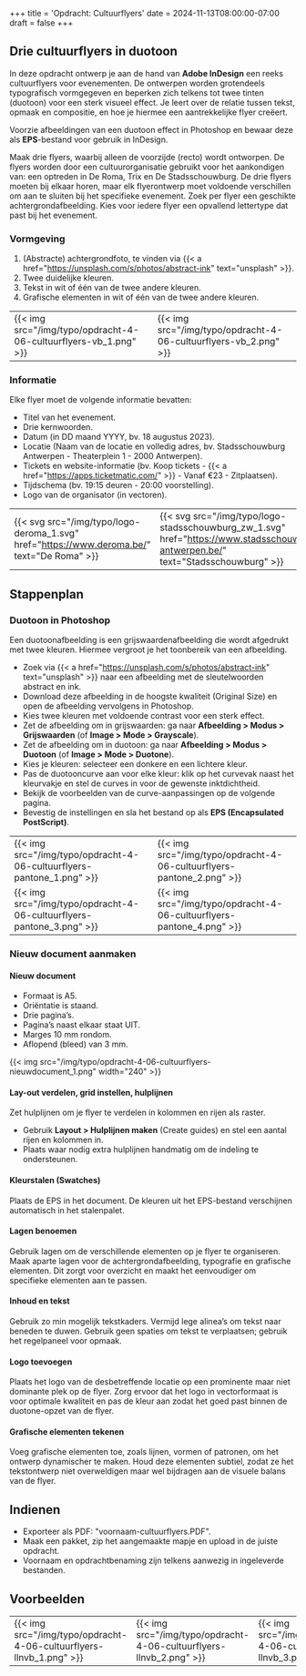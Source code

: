 +++
title = 'Opdracht: Cultuurflyers'
date = 2024-11-13T08:00:00-07:00
draft = false
+++

## Drie cultuurflyers in duotoon

In deze opdracht ontwerp je aan de hand van **Adobe InDesign** een reeks cultuurflyers voor evenementen. De ontwerpen worden grotendeels typografisch vormgegeven en beperken zich telkens tot twee tinten (duotoon) voor een sterk visueel effect. Je leert over de relatie tussen tekst, opmaak en compositie, en hoe je hiermee een aantrekkelijke flyer creëert.

Voorzie afbeeldingen van een duotoon effect in Photoshop en bewaar deze als **EPS**-bestand voor gebruik in InDesign.

Maak drie flyers, waarbij alleen de voorzijde (recto) wordt ontworpen. De flyers worden door een cultuurorganisatie gebruikt voor het aankondigen van: een optreden in De Roma, Trix en De Stadsschouwburg. De drie flyers moeten bij elkaar horen, maar elk flyerontwerp moet voldoende verschillen om aan te sluiten bij het specifieke evenement. Zoek per flyer een geschikte achtergrondafbeelding. Kies voor iedere flyer een opvallend lettertype dat past bij het evenement.

### Vormgeving

1. (Abstracte) achtergrondfoto, te vinden via {{< a href="https://unsplash.com/s/photos/abstract-ink" text="unsplash" >}}.
2. Twee duidelijke kleuren.
3. Tekst in wit of één van de twee andere kleuren.
4. Grafische elementen in wit of één van de twee andere kleuren.

| | |
|-|-|
|{{< img src="/img/typo/opdracht-4-06-cultuurflyers-vb_1.png" >}}|{{< img src="/img/typo/opdracht-4-06-cultuurflyers-vb_2.png" >}}|

### Informatie
Elke flyer moet de volgende informatie bevatten:
- Titel van het evenement.
- Drie kernwoorden.
- Datum (in DD maand YYYY, bv. 18 augustus 2023).
- Locatie (Naam van de locatie en volledig adres, bv. Stadsschouwburg Antwerpen - Theaterplein 1 - 2000 Antwerpen).
- Tickets en website-informatie (bv. Koop tickets - {{< a href="https://apps.ticketmatic.com/" >}} - Vanaf €23 - Zitplaatsen).
- Tijdschema (bv. 19:15 deuren - 20:00 voorstelling).
- Logo van de organisator (in vectoren).

| | | |
|-|-|-|
|{{< svg src="/img/typo/logo-deroma_1.svg" href="https://www.deroma.be/" text="De Roma" >}}|{{< svg src="/img/typo/logo-stadsschouwburg_zw_1.svg" href="https://www.stadsschouwburg-antwerpen.be/" text="Stadsschouwburg" >}}|{{< svg src="/img/typo/logo-trix_1.svg" href="https://www.trixonline.be/" text="Trix" >}}|

## Stappenplan

### Duotoon in Photoshop

Een duotoonafbeelding is een grijswaardenafbeelding die wordt afgedrukt met twee kleuren. Hiermee vergroot je het toonbereik van een afbeelding.

- Zoek via {{< a href="https://unsplash.com/s/photos/abstract-ink" text="unsplash" >}} naar een afbeelding met de sleutelwoorden abstract en ink. 
- Download deze afbeelding in de hoogste kwaliteit (Original Size) en open de afbeelding vervolgens in Photoshop.
- Kies twee kleuren met voldoende contrast voor een sterk effect.
- Zet de afbeelding om in grijswaarden: ga naar **Afbeelding > Modus > Grijswaarden** (of **Image > Mode > Grayscale**).
- Zet de afbeelding om in duotoon: ga naar **Afbeelding > Modus > Duotoon** (of **Image > Mode > Duotone**).
- Kies je kleuren: selecteer een donkere en een lichtere kleur.
- Pas de duotooncurve aan voor elke kleur: klik op het curvevak naast het kleurvakje en stel de curves in voor de gewenste inktdichtheid.
- Bekijk de voorbeelden van de curve-aanpassingen op de volgende pagina.
- Bevestig de instellingen en sla het bestand op als **EPS (Encapsulated PostScript)**.

| | |
|-|-|
|{{< img src="/img/typo/opdracht-4-06-cultuurflyers-pantone_1.png" >}}|{{< img src="/img/typo/opdracht-4-06-cultuurflyers-pantone_2.png" >}}|
|{{< img src="/img/typo/opdracht-4-06-cultuurflyers-pantone_3.png" >}}|{{< img src="/img/typo/opdracht-4-06-cultuurflyers-pantone_4.png" >}}|

### Nieuw document aanmaken

#### Nieuw document

- Formaat is A5.
- Oriëntatie is staand.
- Drie pagina’s.
- Pagina’s naast elkaar staat UIT.
- Marges 10 mm rondom.
- Aflopend (bleed) van 3 mm.

{{< img src="/img/typo/opdracht-4-06-cultuurflyers-nieuwdocument_1.png" width="240" >}}

#### Lay-out verdelen, grid instellen, hulplijnen

Zet hulplijnen om je flyer te verdelen in kolommen en rijen als raster.

- Gebruik **Layout > Hulplijnen maken** (Create guides) en stel een aantal rijen en kolommen in.
- Plaats waar nodig extra hulplijnen handmatig om de indeling te ondersteunen.

#### Kleurstalen (Swatches)

Plaats de EPS in het document. De kleuren uit het EPS-bestand verschijnen automatisch in het stalenpalet.

#### Lagen benoemen

Gebruik lagen om de verschillende elementen op je flyer te organiseren. Maak aparte lagen voor de achtergrondafbeelding, typografie en grafische elementen. Dit zorgt voor overzicht en maakt het eenvoudiger om specifieke elementen aan te passen.

#### Inhoud en tekst

Gebruik zo min mogelijk tekstkaders. Vermijd lege alinea’s om tekst naar beneden te duwen. Gebruik geen spaties om tekst te verplaatsen; gebruik het regelpaneel voor opmaak.

#### Logo toevoegen

Plaats het logo van de desbetreffende locatie op een prominente maar niet dominante plek op de flyer. Zorg ervoor dat het logo in vectorformaat is voor optimale kwaliteit en pas de kleur aan zodat het goed past binnen de duotone-opzet van de flyer.

#### Grafische elementen tekenen

Voeg grafische elementen toe, zoals lijnen, vormen of patronen, om het ontwerp dynamischer te maken. Houd deze elementen subtiel, zodat ze het tekstontwerp niet overweldigen maar wel bijdragen aan de visuele balans van de flyer.

## Indienen

- Exporteer als PDF: "voornaam-cultuurflyers.PDF".
- Maak een pakket, zip het aangemaakte mapje en upload in de juiste opdracht.
- Voornaam en opdrachtbenaming zijn telkens aanwezig in ingeleverde bestanden.

## Voorbeelden

| | | |
|-|-|-|
|{{< img src="/img/typo/opdracht-4-06-cultuurflyers-llnvb_1.png" >}}|{{< img src="/img/typo/opdracht-4-06-cultuurflyers-llnvb_2.png" >}}|{{< img src="/img/typo/opdracht-4-06-cultuurflyers-llnvb_3.png" >}}|